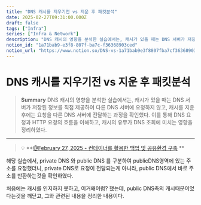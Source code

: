 ```yaml
---
title: "DNS 캐시를 지우기전 vs 지운 후 패킷분석"
date: 2025-02-27T09:31:00.000Z
draft: false
tags: ["Infra"]
series: ["Infra & Network"]
description: "DNS 캐시의 영향을 분석한 실습에서는, 캐시가 있을 때는 DNS 서버가 저장된 정보를 직접 제공하여 다른 DNS 서버에 요청하지 않고, 캐시를 지운 후에는 요청을 다른 DNS 서버에 전달하는 과정을 확인했다. 이를 통해 DNS 요청과 HTTP 요청의 흐름을 이해하고, 캐시의 유무가 DNS 조회에 미치는 영향을 정리하였다."
notion_id: "1a71bab9-e3f8-807f-ba7c-f36368903ced"
notion_url: "https://www.notion.so/DNS-vs-1a71bab9e3f8807fba7cf36368903ced"
---
```


# DNS 캐시를 지우기전 vs 지운 후 패킷분석

> **Summary**
> DNS 캐시의 영향을 분석한 실습에서는, 캐시가 있을 때는 DNS 서버가 저장된 정보를 직접 제공하여 다른 DNS 서버에 요청하지 않고, 캐시를 지운 후에는 요청을 다른 DNS 서버에 전달하는 과정을 확인했다. 이를 통해 DNS 요청과 HTTP 요청의 흐름을 이해하고, 캐시의 유무가 DNS 조회에 미치는 영향을 정리하였다.

---

 

> 💡 **[@February 27, 2025 - 컨테이너를 활용한 백업 및 공유환경 구축](https://www.notion.so/1a71bab9e3f880fb9b9fc22d32de0e67) **

해당 실습에서, private DNS 와 public DNS 를 구분하여 publicDNS영역에 있는 주소를 요청했더니, private DNS로 요청이 전달되는게 아니라, public DNS에서 바로 주소를 반환하는것을 확인하였다.

처음에는 캐시를 인지하지 못하고, 이거왜이럼? 했는데, public DNS측의 캐시때문이었다는것을 깨닫고, 그와 관련된 내용을 정리한 내용이다.

